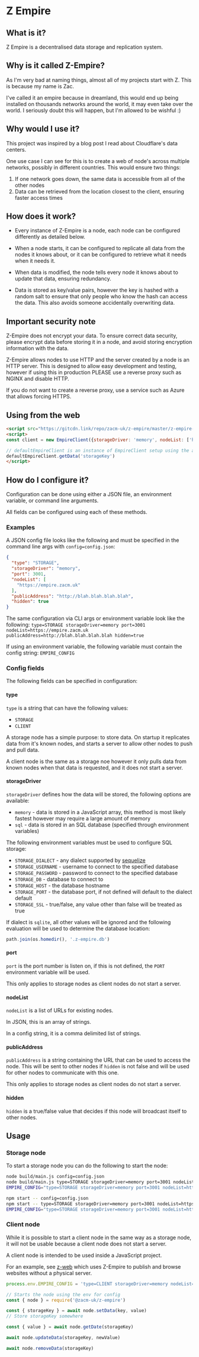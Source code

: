 # Z Empire
## What is it?
Z Empire is a decentralised data storage and replication system.

## Why is it called Z-Empire?
As I'm very bad at naming things, almost all of my projects start with Z. This is because my name is Zac.

I've called it an empire because in dreamland, this would end up being installed on thousands networks around the world, it may even take over the world. I seriously doubt this will happen, but I'm allowed to be wishful :)

## Why would I use it?
This project was inspired by a blog post I read about Cloudflare's data centers.

One use case I can see for this is to create a web of node's across multiple networks, possibly in different countries. This would ensure two things:

1) If one network goes down, the same data is accessible from all of the other nodes
2) Data can be retrieved from the location closest to the client, ensuring faster access times

## How does it work?
- Every instance of Z-Empire is a node, each node can be configured differently as detailed below.

- When a node starts, it can be configured to replicate all data from the nodes it knows about, or it can be configured to retrieve what it needs when it needs it.

- When data is modified, the node tells every node it knows about to update that data, ensuring redundancy.

- Data is stored as key/value pairs, however the key is hashed with a random salt to ensure that only people who know the hash can access the data. This also avoids someone accidentally overwriting data.

## Important security note
Z-Empire does not encrypt your data. To ensure correct data security, please encrypt data before storing it in a node, and avoid storing encryption information with the data.

Z-Empire allows nodes to use HTTP and the server created by a node is an HTTP server. This is designed to allow easy development and testing, however if using this in production PLEASE use a reverse proxy such as NGINX and disable HTTP.

If you do not want to create a reverse proxy, use a service such as Azure that allows forcing HTTPS.

## Using from the web
```html
<script src="https://gitcdn.link/repo/zacm-uk/z-empire/master/z-empire-client.js"></script>
<script>
const client = new EmpireClient({storageDriver: 'memory', nodeList: ['https://empire.zacm.uk']})

// defaultEmpireClient is an instance of EmpireClient setup using the above options
defaultEmpireClient.getData('storageKey')
</script>
```

## How do I configure it?
Configuration can be done using either a JSON file, an environment variable, or command line arguments.

All fields can be configured using each of these methods.

### Examples
A JSON config file looks like the following and must be specified in the command line args with ```config=config.json```:

```json
{
  "type": "STORAGE",
  "storageDriver": "memory",
  "port": 3001,
  "nodeList": [
    "https://empire.zacm.uk"
  ],
  "publicAddress": "http://blah.blah.blah.blah",
  "hidden": true
}
```

The same configuration via CLI args or environment variable look like the following:
```type=STORAGE storageDriver=memory port=3001 nodeList=https://empire.zacm.uk publicAddress=http://blah.blah.blah.blah hidden=true```

If using an environment variable, the following variable must contain the config string: ```EMPIRE_CONFIG```

### Config fields
The following fields can be specified in configuration:

#### type
```type``` is a string that can have the following values:

- ```STORAGE```
- ```CLIENT```

A storage node has a simple purpose: to store data. On startup it replicates data from it's known nodes, and starts a server to allow other nodes to push and pull data.

A client node is the same as a storage noe however it only pulls data from known nodes when that data is requested, and it does not start a server.

#### storageDriver
```storageDriver``` defines how the data will be stored, the following options are available:

- ```memory``` - data is stored in a JavaScript array, this method is most likely fastest however may require a large amount of memory
- ```sql``` - data is stored in an SQL database (specified through environment variables)

The following environment variables must be used to configure SQL storage:

- ```STORAGE_DIALECT``` - any dialect supported by [sequelize](https://sequelize.org/master/manual/getting-started.html)
- ```STORAGE_USERNAME``` - username to connect to the specified database
- ```STORAGE_PASSWORD``` - password to connect to the specified database
- ```STORAGE_DB``` - database to connect to
- ```STORAGE_HOST``` - the database hostname
- ```STORAGE_PORT``` - the database port, if not defined will default to the dialect default
- ```STORAGE_SSL``` - true/false, any value other than false will be treated as true

If dialect is ```sqlite```, all other values will be ignored and the following evaluation will be used to determine the database location:
```javascript
path.join(os.homedir(), '.z-empire.db')
```

#### port
```port``` is the port number is listen on, if this is not defined, the ```PORT``` environment variable will be used.

This only applies to storage nodes as client nodes do not start a server.

#### nodeList
```nodeList``` is a list of URLs for existing nodes.

In JSON, this is an array of strings.

In a config string, it is a comma delimited list of strings.

#### publicAddress
```publicAddress``` is a string containing the URL that can be used to access the node. This will be sent to other nodes if ```hidden``` is not false and will be used for other nodes to communicate with this one.

This only applies to storage nodes as client nodes do not start a server.

#### hidden
```hidden``` is a true/false value that decides if this node will broadcast itself to other nodes.

## Usage
### Storage node
To start a storage node you can do the following to start the node:

```bash
node build/main.js config=config.json
node build/main.js type=STORAGE storageDriver=memory port=3001 nodeList=https://empire.zacm.uk publicAddress=http://blah.blah.blah.blah hidden=true
EMPIRE_CONFIG="type=STORAGE storageDriver=memory port=3001 nodeList=https://empire.zacm.uk publicAddress=http://blah.blah.blah.blah hidden=true" node build/main.js

npm start -- config=config.json
npm start -- type=STORAGE storageDriver=memory port=3001 nodeList=https://empire.zacm.uk publicAddress=http://blah.blah.blah.blah hidden=true
EMPIRE_CONFIG="type=STORAGE storageDriver=memory port=3001 nodeList=https://empire.zacm.uk publicAddress=http://blah.blah.blah.blah hidden=true" npm start
```

### Client node
While it is possible to start a client node in the same way as a storage node, it will not be usable because a client node does not start a server.

A client node is intended to be used inside a JavaScript project.

For an example, see [z-web](https://github.com/zacm-uk/z-web) which uses Z-Empire to publish and browse websites without a physical server.

```javascript
process.env.EMPIRE_CONFIG = 'type=CLIENT storageDriver=memory nodeList=https://empire.zacm.uk hidden=true'

// Starts the node using the env for config
const { node } = require('@zacm-uk/z-empire')

const { storageKey } = await node.setData(key, value)
// Store storageKey somewhere

const { value } = await node.getDate(storageKey)

await node.updateData(storageKey, newValue)

await node.removeData(storageKey)
```
